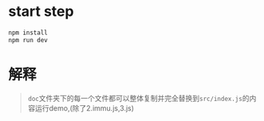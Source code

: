 # start step
```js
npm install
npm run dev
```
# 解释
> `doc`文件夹下的每一个文件都可以整体复制并完全替换到`src/index.js`的内容运行demo,(除了2.immu.js,3.js)